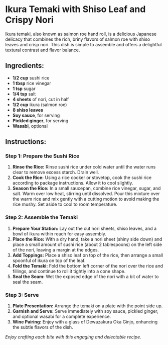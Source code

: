 
# Ikura Temaki with Shiso Leaf and Crispy Nori

Ikura temaki, also known as salmon roe hand roll, is a delicious Japanese delicacy that combines the rich, briny flavors of salmon roe with shiso leaves and crisp nori. This dish is simple to assemble and offers a delightful textural contrast and flavor balance.

## Ingredients:

- **1/2 cup** sushi rice
- **1 tbsp** rice vinegar
- **1 tsp** sugar
- **1/4 tsp** salt
- **4 sheets** of nori, cut in half
- **1/2 cup** ikura (salmon roe)
- **8 shiso leaves**
- **Soy sauce**, for serving
- **Pickled ginger**, for serving
- **Wasabi**, optional

## Instructions:

### Step 1: Prepare the Sushi Rice

1. **Rinse the Rice:** Rinse sushi rice under cold water until the water runs clear to remove excess starch. Drain well.
2. **Cook the Rice:** Using a rice cooker or stovetop, cook the sushi rice according to package instructions. Allow it to cool slightly.
3. **Season the Rice:** In a small saucepan, combine rice vinegar, sugar, and salt. Warm over low heat, stirring until dissolved. Pour this mixture over the warm rice and mix gently with a cutting motion to avoid making the rice mushy. Set aside to cool to room temperature.

### Step 2: Assemble the Temaki

1. **Prepare Your Station:** Lay out the cut nori sheets, shiso leaves, and a bowl of ikura within reach for easy assembly.
2. **Place the Rice:** With a dry hand, take a nori sheet (shiny side down) and place a small amount of sushi rice (about 2 tablespoons) on the left side of the nori, leaving a margin at the edges.
3. **Add Toppings:** Place a shiso leaf on top of the rice, then arrange a small spoonful of ikura on top of the leaf.
4. **Fold the Temaki:** Fold the bottom left corner of the nori over the rice and fillings, and continue to roll it tightly into a cone shape.
5. **Seal the Seam:** Wet the exposed edge of the nori with a bit of water to seal the seam.

### Step 3: Serve

1. **Plate Presentation:** Arrange the temaki on a plate with the point side up.
2. **Garnish and Serve:** Serve immediately with soy sauce, pickled ginger, and optional wasabi for a complete experience.
3. **Wine Pairing:** Enjoy with a glass of Dewazakura Oka Ginjo, enhancing the subtle flavors of the dish.

*Enjoy crafting each bite with this engaging and delectable recipe.*